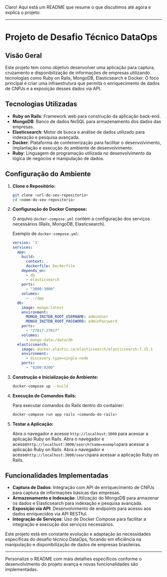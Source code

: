 Claro! Aqui está um README que resume o que discutimos até agora e explica o projeto:

---

# Projeto de Desafio Técnico DataOps

## Visão Geral

Este projeto tem como objetivo desenvolver uma aplicação para captura, cruzamento e disponibilização de informações de empresas utilizando tecnologias como Ruby on Rails, MongoDB, Elasticsearch e Docker. O foco principal é criar uma infraestrutura que permita o enriquecimento de dados de CNPJs e a exposição desses dados via API.

## Tecnologias Utilizadas

- **Ruby on Rails**: Framework web para construção da aplicação back-end.
- **MongoDB**: Banco de dados NoSQL para armazenamento dos dados das empresas.
- **Elasticsearch**: Motor de busca e análise de dados utilizado para indexação e pesquisa avançada.
- **Docker**: Plataforma de conteinerização para facilitar o desenvolvimento, implantação e execução do ambiente de desenvolvimento.
- **Ruby**: Linguagem de programação utilizada no desenvolvimento da lógica de negócios e manipulação de dados.

## Configuração do Ambiente

1. **Clone o Repositório:**

   ```bash
   git clone <url-do-seu-repositorio>
   cd <nome-do-seu-repositorio>
   ```

2. **Configuração do Docker Compose:**

   O arquivo `docker-compose.yml` contém a configuração dos serviços necessários (Rails, MongoDB, Elasticsearch).

   Exemplo de `docker-compose.yml`:

   ```yaml
   version: '3'
   services:
     app:
       build:
         context: .
         dockerfile: Dockerfile
       depends_on:
         - db
         - elasticsearch
       ports:
         - "3000:3000"
       volumes:
         - .:/app
     db:
       image: mongo:latest
       environment:
         MONGO_INITDB_ROOT_USERNAME: adminUser
         MONGO_INITDB_ROOT_PASSWORD: adminPassword
       ports:
         - "27017:27017"
       volumes:
         - mongo-data:/data/db
     elasticsearch:
       image: docker.elastic.co/elasticsearch/elasticsearch:7.15.1
       environment:
         - discovery.type=single-node
       ports:
         - "9200:9200"
   ```

3. **Construção e Inicialização do Ambiente:**

   ```bash
   docker-compose up --build
   ```

4. **Execução de Comandos Rails:**

   Para executar comandos do Rails dentro do container:

   ```bash
   docker-compose run app rails <comando-do-rails>
   ```

5. **Testar a Aplicação:**

   Abra o navegador e acesse `http://localhost:3000` para acessar a aplicação Ruby on Rails.
   Abra o navegador e acesse`http://localhost:3000/search?name=exemplo`para acessar a aplicação Ruby on Rails.
   Abra o navegador e acesse`http://localhost:3000/search`para acessar a aplicação Ruby on Rails.

## Funcionalidades Implementadas

- **Captura de Dados**: Integração com API de enriquecimento de CNPJs para captura de informações básicas das empresas.
- **Armazenamento e Indexação**: Utilização do MongoDB para armazenar os dados e Elasticsearch para indexação e pesquisa avançada.
- **Exposição via API**: Desenvolvimento de endpoints para acesso aos dados enriquecidos via API RESTful.
- **Integração de Serviços**: Uso de Docker Compose para facilitar a integração e execução dos serviços necessários.

Este projeto está em constante evolução e adaptação às necessidades específicas do desafio técnico DataOps, focando em eficiência na manipulação e disponibilização de dados de empresas brasileiras.

---

Personalize o README com mais detalhes específicos conforme o desenvolvimento do projeto avança e novas funcionalidades são implementadas.